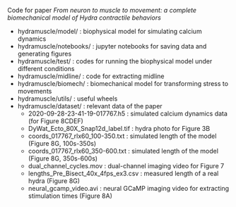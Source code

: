 Code for paper _From neuron to muscle to movement: a complete biomechanical model of *Hydra* contractile behaviors_

- hydramuscle/model/ : biophysical model for simulating calcium dynamics
- hydramuscle/notebooks/ : jupyter notebooks for saving data and generating figures
- hydramuscle/test/ : codes for running the biophysical model under different conditions
- hydramuscle/midline/ : code for extracting midline
- hydramuscle/biomech/ : biomechanical model for transforming stress to movements
- hydramuscle/utils/ : useful wheels
- hydramuscle/dataset/ : relevant data of the paper
  - 2020-09-28-23-41-19-017767.h5 : simulated calcium dynamics data (for Figure 8CDEF)
  - DyWat_Ecto_80X_Snap12d_label.tif : hydra photo for Figure 3B
  - coords_017767_rlx60_100-350.txt : simulated length of the model (Figure 8G, 100s-350s)
  - coords_017767_rlx60_350-600.txt : simulated length of the model (Figure 8G, 350s-600s)
  - dual_channel_cycles.mov : dual-channel imaging video for Figure 7
  - lengths_Pre_Bisect_40x_4fps_ex3.csv : measured length of a real hydra (Figure 8G)
  - neural_gcamp_video.avi : neural GCaMP imaging video for extracting stimulation times (Figure 8A)
